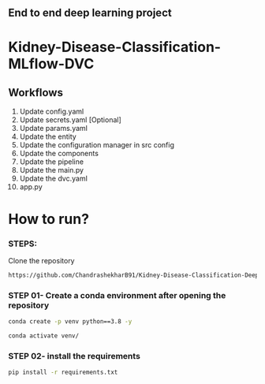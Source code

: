 ## End to end deep learning project
# Kidney-Disease-Classification-MLflow-DVC


## Workflows
1. Update config.yaml
2. Update secrets.yaml [Optional]
3. Update params.yaml
4. Update the entity
5. Update the configuration manager in src config
6. Update the components
7. Update the pipeline 
8. Update the main.py
9. Update the dvc.yaml
10. app.py

# How to run?
### STEPS:

Clone the repository

```bash
https://github.com/ChandrashekharB91/Kidney-Disease-Classification-Deep-Learning-Project
```
### STEP 01- Create a conda environment after opening the repository

```bash
conda create -p venv python==3.8 -y
```

```bash
conda activate venv/
```

### STEP 02- install the requirements
```bash
pip install -r requirements.txt
```